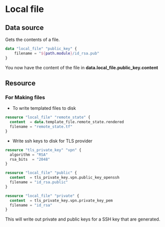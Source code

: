 # Local file

## Data source

Gets the contents of a file.

```terraform
data "local_file" "public_key" {
    filename = "${path.module}/id_rsa.pub"
}
```

You now have the content of the file in **data.local_file.public_key.content**

## Resource

### For Making files

- To write templated files to disk

```terraform
resource "local_file" "remote_state" {
  content  = data.template_file.remote_state.rendered
  filename = "remote_state.tf"
}
```

- Write ssh keys to disk for TLS provider

```terraform
resource "tls_private_key" "vpn" {
  algorithm = "RSA"
  rsa_bits  = "2048"
}

resource "local_file" "public" {
  content  = tls_private_key.vpn.public_key_openssh
  filename = "id_rsa.public"
}

resource "local_file" "private" {
  content  = tls_private_key.vpn.private_key_pem
  filename = "id_rsa"
}
```

This will write out private and public keys for a SSH key that are generated.
